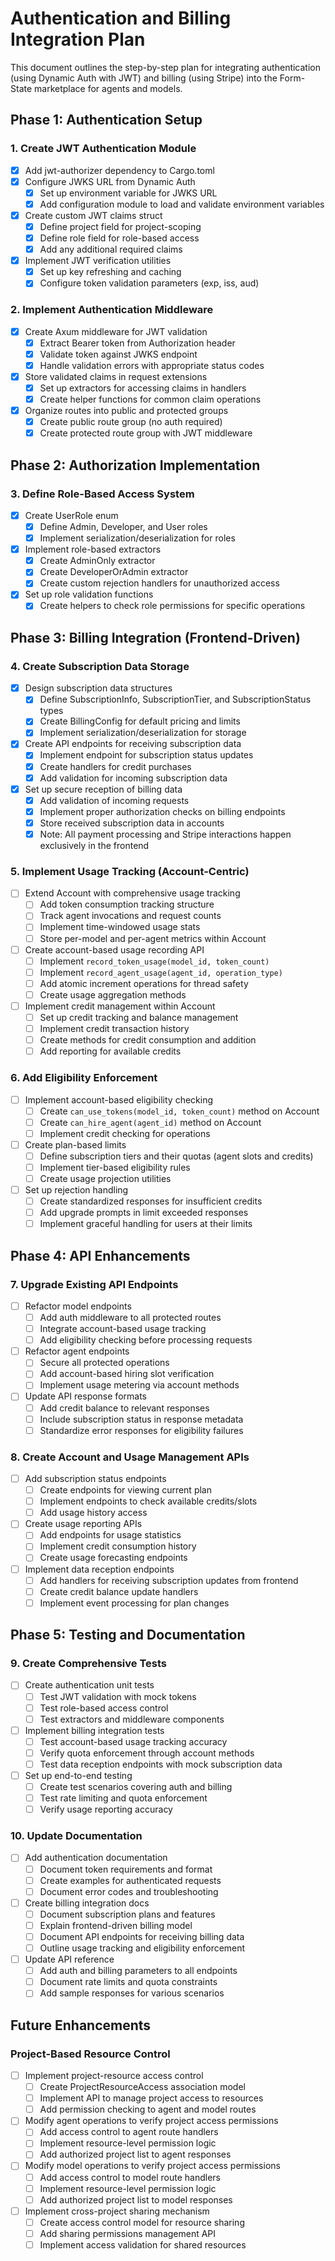 # Authentication and Billing Integration Plan

This document outlines the step-by-step plan for integrating authentication (using Dynamic Auth with JWT) and billing (using Stripe) into the Form-State marketplace for agents and models.

## Phase 1: Authentication Setup

### 1. Create JWT Authentication Module
- [x] Add jwt-authorizer dependency to Cargo.toml
- [x] Configure JWKS URL from Dynamic Auth
  - [x] Set up environment variable for JWKS URL
  - [x] Add configuration module to load and validate environment variables
- [x] Create custom JWT claims struct
  - [x] Define project field for project-scoping
  - [x] Define role field for role-based access
  - [x] Add any additional required claims
- [x] Implement JWT verification utilities
  - [x] Set up key refreshing and caching
  - [x] Configure token validation parameters (exp, iss, aud)

### 2. Implement Authentication Middleware
- [x] Create Axum middleware for JWT validation
  - [x] Extract Bearer token from Authorization header
  - [x] Validate token against JWKS endpoint
  - [x] Handle validation errors with appropriate status codes
- [x] Store validated claims in request extensions
  - [x] Set up extractors for accessing claims in handlers
  - [x] Create helper functions for common claim operations
- [x] Organize routes into public and protected groups
  - [x] Create public route group (no auth required)
  - [x] Create protected route group with JWT middleware

## Phase 2: Authorization Implementation

### 3. Define Role-Based Access System
- [x] Create UserRole enum
  - [x] Define Admin, Developer, and User roles
  - [x] Implement serialization/deserialization for roles
- [x] Implement role-based extractors
  - [x] Create AdminOnly extractor
  - [x] Create DeveloperOrAdmin extractor
  - [x] Create custom rejection handlers for unauthorized access
- [x] Set up role validation functions
  - [x] Create helpers to check role permissions for specific operations

## Phase 3: Billing Integration (Frontend-Driven)

### 4. Create Subscription Data Storage
- [x] Design subscription data structures
  - [x] Define SubscriptionInfo, SubscriptionTier, and SubscriptionStatus types
  - [x] Create BillingConfig for default pricing and limits
  - [x] Implement serialization/deserialization for storage
- [x] Create API endpoints for receiving subscription data
  - [x] Implement endpoint for subscription status updates
  - [x] Create handlers for credit purchases
  - [x] Add validation for incoming subscription data
- [x] Set up secure reception of billing data
  - [x] Add validation of incoming requests
  - [x] Implement proper authorization checks on billing endpoints
  - [x] Store received subscription data in accounts
  - [x] Note: All payment processing and Stripe interactions happen exclusively in the frontend

### 5. Implement Usage Tracking (Account-Centric)
- [ ] Extend Account with comprehensive usage tracking
  - [ ] Add token consumption tracking structure
  - [ ] Track agent invocations and request counts
  - [ ] Implement time-windowed usage stats
  - [ ] Store per-model and per-agent metrics within Account
- [ ] Create account-based usage recording API
  - [ ] Implement `record_token_usage(model_id, token_count)`
  - [ ] Implement `record_agent_usage(agent_id, operation_type)`
  - [ ] Add atomic increment operations for thread safety
  - [ ] Create usage aggregation methods
- [ ] Implement credit management within Account
  - [ ] Set up credit tracking and balance management
  - [ ] Implement credit transaction history
  - [ ] Create methods for credit consumption and addition
  - [ ] Add reporting for available credits

### 6. Add Eligibility Enforcement
- [ ] Implement account-based eligibility checking
  - [ ] Create `can_use_tokens(model_id, token_count)` method on Account
  - [ ] Create `can_hire_agent(agent_id)` method on Account 
  - [ ] Implement credit checking for operations
- [ ] Create plan-based limits
  - [ ] Define subscription tiers and their quotas (agent slots and credits)
  - [ ] Implement tier-based eligibility rules
  - [ ] Create usage projection utilities
- [ ] Set up rejection handling
  - [ ] Create standardized responses for insufficient credits
  - [ ] Add upgrade prompts in limit exceeded responses
  - [ ] Implement graceful handling for users at their limits

## Phase 4: API Enhancements

### 7. Upgrade Existing API Endpoints
- [ ] Refactor model endpoints
  - [ ] Add auth middleware to all protected routes
  - [ ] Integrate account-based usage tracking
  - [ ] Add eligibility checking before processing requests
- [ ] Refactor agent endpoints
  - [ ] Secure all protected operations
  - [ ] Add account-based hiring slot verification
  - [ ] Implement usage metering via account methods
- [ ] Update API response formats
  - [ ] Add credit balance to relevant responses
  - [ ] Include subscription status in response metadata
  - [ ] Standardize error responses for eligibility failures

### 8. Create Account and Usage Management APIs
- [ ] Add subscription status endpoints
  - [ ] Create endpoints for viewing current plan
  - [ ] Implement endpoints to check available credits/slots
  - [ ] Add usage history access
- [ ] Create usage reporting APIs
  - [ ] Add endpoints for usage statistics
  - [ ] Implement credit consumption history
  - [ ] Create usage forecasting endpoints
- [ ] Implement data reception endpoints
  - [ ] Add handlers for receiving subscription updates from frontend
  - [ ] Create credit balance update handlers
  - [ ] Implement event processing for plan changes

## Phase 5: Testing and Documentation

### 9. Create Comprehensive Tests
- [ ] Create authentication unit tests
  - [ ] Test JWT validation with mock tokens
  - [ ] Test role-based access control
  - [ ] Test extractors and middleware components
- [ ] Implement billing integration tests
  - [ ] Test account-based usage tracking accuracy
  - [ ] Verify quota enforcement through account methods
  - [ ] Test data reception endpoints with mock subscription data
- [ ] Set up end-to-end testing
  - [ ] Create test scenarios covering auth and billing
  - [ ] Test rate limiting and quota enforcement
  - [ ] Verify usage reporting accuracy

### 10. Update Documentation
- [ ] Add authentication documentation
  - [ ] Document token requirements and format
  - [ ] Create examples for authenticated requests
  - [ ] Document error codes and troubleshooting
- [ ] Create billing integration docs
  - [ ] Document subscription plans and features
  - [ ] Explain frontend-driven billing model
  - [ ] Document API endpoints for receiving billing data 
  - [ ] Outline usage tracking and eligibility enforcement
- [ ] Update API reference
  - [ ] Add auth and billing parameters to all endpoints
  - [ ] Document rate limits and quota constraints
  - [ ] Add sample responses for various scenarios 

## Future Enhancements

### Project-Based Resource Control
- [ ] Implement project-resource access control
  - [ ] Create ProjectResourceAccess association model
  - [ ] Implement API to manage project access to resources
  - [ ] Add permission checking to agent and model routes
- [ ] Modify agent operations to verify project access permissions
  - [ ] Add access control to agent route handlers
  - [ ] Implement resource-level permission logic
  - [ ] Add authorized project list to agent responses
- [ ] Modify model operations to verify project access permissions
  - [ ] Add access control to model route handlers
  - [ ] Implement resource-level permission logic
  - [ ] Add authorized project list to model responses
- [ ] Implement cross-project sharing mechanism
  - [ ] Create access control model for resource sharing
  - [ ] Add sharing permissions management API
  - [ ] Implement access validation for shared resources 